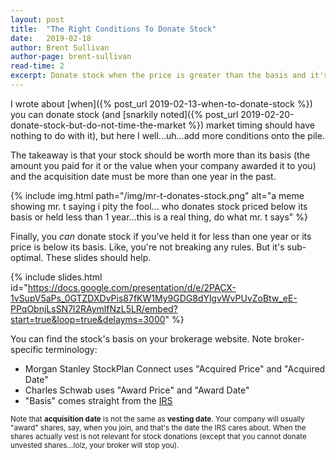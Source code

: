 ```yaml
---
layout: post
title:  "The Right Conditions To Donate Stock"
date:   2019-02-18
author: Brent Sullivan
author-page: brent-sullivan
read-time: 2
excerpt: Donate stock when the price is greater than the basis and it's been longer than a year.
---
```


I wrote about [when]({% post_url 2019-02-13-when-to-donate-stock %}) you can donate stock (and [snarkily noted]({% post_url 2019-02-20-donate-stock-but-do-not-time-the-market %}) market timing should have nothing to do with it), but here I well...uh...add more conditions onto the pile.

The takeaway is that your stock should be worth more than its basis (the amount you paid for it or the value when your company awarded it to you) and the acquisition date must be more than one year in the past.

{% include 
    img.html 
    path="/img/mr-t-donates-stock.png" 
    alt="a meme showing mr. t saying i pity the fool... who donates stock priced below its basis or held less than 1 year...this is a real thing, do what mr. t says"
%}

Finally, you *can* donate stock if you've held it for less than one year or its price is below its basis. Like, you're not breaking any rules. But it's sub-optimal. These slides should help.

{% include slides.html id="https://docs.google.com/presentation/d/e/2PACX-1vSupV5aPs_0GTZDXDvPis87fKW1My9GDG8dYlgvWvPUvZoBtw_eE-PPqObnjLsSN7l2RAymlfNzL5LR/embed?start=true&loop=true&delayms=3000" %}

You can find the stock's basis on your brokerage website. Note broker-specific terminology:
+ Morgan Stanley StockPlan Connect uses "Acquired Price" and "Acquired Date"
+ Charles Schwab uses "Award Price" and "Award Date"
+ "Basis" comes straight from the [IRS](https://www.irs.gov/pub/irs-pdf/p526.pdf)

<sub>Note that **acquisition date** is not the same as **vesting date**. Your company will usually "award" shares, say, when you join, and that's the date the IRS cares about. When the shares actually vest is not relevant for stock donations (except that you cannot donate unvested shares...lolz, your broker will stop you).</sub>


